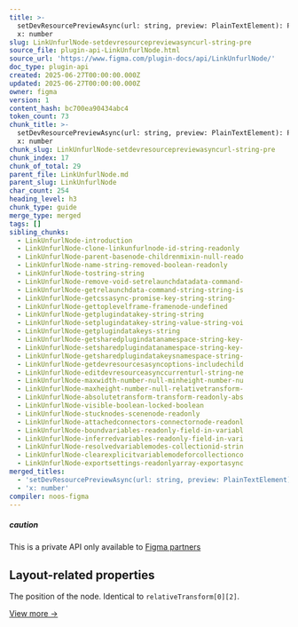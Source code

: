 ```yaml
---
title: >-
  setDevResourcePreviewAsync(url: string, preview: PlainTextElement): Promise +
  x: number
slug: LinkUnfurlNode-setdevresourcepreviewasyncurl-string-pre
source_file: plugin-api-LinkUnfurlNode.html
source_url: 'https://www.figma.com/plugin-docs/api/LinkUnfurlNode/'
doc_type: plugin-api
created: 2025-06-27T00:00:00.000Z
updated: 2025-06-27T00:00:00.000Z
owner: figma
version: 1
content_hash: bc700ea90434abc4
token_count: 73
chunk_title: >-
  setDevResourcePreviewAsync(url: string, preview: PlainTextElement): Promise +
  x: number
chunk_slug: LinkUnfurlNode-setdevresourcepreviewasyncurl-string-pre
chunk_index: 17
chunk_of_total: 29
parent_file: LinkUnfurlNode.md
parent_slug: LinkUnfurlNode
char_count: 254
heading_level: h3
chunk_type: guide
merge_type: merged
tags: []
sibling_chunks:
  - LinkUnfurlNode-introduction
  - LinkUnfurlNode-clone-linkunfurlnode-id-string-readonly
  - LinkUnfurlNode-parent-basenode-childrenmixin-null-reado
  - LinkUnfurlNode-name-string-removed-boolean-readonly
  - LinkUnfurlNode-tostring-string
  - LinkUnfurlNode-remove-void-setrelaunchdatadata-command-
  - LinkUnfurlNode-getrelaunchdata-command-string-string-is
  - LinkUnfurlNode-getcssasync-promise-key-string-string-
  - LinkUnfurlNode-gettoplevelframe-framenode-undefined
  - LinkUnfurlNode-getplugindatakey-string-string
  - LinkUnfurlNode-setplugindatakey-string-value-string-voi
  - LinkUnfurlNode-getplugindatakeys-string
  - LinkUnfurlNode-getsharedplugindatanamespace-string-key-
  - LinkUnfurlNode-setsharedplugindatanamespace-string-key-
  - LinkUnfurlNode-getsharedplugindatakeysnamespace-string-
  - LinkUnfurlNode-getdevresourcesasyncoptions-includechild
  - LinkUnfurlNode-editdevresourceasynccurrenturl-string-ne
  - LinkUnfurlNode-maxwidth-number-null-minheight-number-nu
  - LinkUnfurlNode-maxheight-number-null-relativetransform-
  - LinkUnfurlNode-absolutetransform-transform-readonly-abs
  - LinkUnfurlNode-visible-boolean-locked-boolean
  - LinkUnfurlNode-stucknodes-scenenode-readonly
  - LinkUnfurlNode-attachedconnectors-connectornode-readonl
  - LinkUnfurlNode-boundvariables-readonly-field-in-variabl
  - LinkUnfurlNode-inferredvariables-readonly-field-in-vari
  - LinkUnfurlNode-resolvedvariablemodes-collectionid-strin
  - LinkUnfurlNode-clearexplicitvariablemodeforcollectionco
  - LinkUnfurlNode-exportsettings-readonlyarray-exportasync
merged_titles:
  - 'setDevResourcePreviewAsync(url: string, preview: PlainTextElement): Promise'
  - 'x: number'
compiler: noos-figma
---
```


##### caution

This is a private API only available to [Figma partners](https://www.figma.com/partners/)

## Layout-related properties

The position of the node. Identical to `relativeTransform[0][2]`.

[View more →](/plugin-docs/api/properties/nodes-x/)
